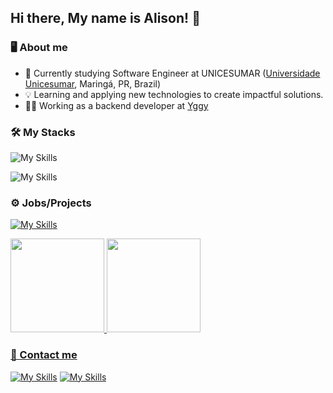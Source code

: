 ## Hi there, My name is Alison! 👋

### 🖥️ About me

- 🎒 Currently studying Software Engineer at UNICESUMAR ([Universidade Unicesumar](https://www.unicesumar.edu.br/home/), Maringá, PR, Brazil)
- 💡 Learning and applying new technologies to create impactful solutions.
- 👨‍💻 Working as a backend developer at [Yggy](https://www.linkedin.com/company/yggybr/about/)

### 🛠 My Stacks
![My Skills](https://skillicons.dev/icons?i=html,css,ts,js,cpp,java,mongodb,mysql,nestjs,laravel,php,vue)

![My Skills](https://skillicons.dev/icons?i=docker,git,gitlab,vscode,idea,figma,postman)

### ⚙ Jobs/Projects
[![My Skills](https://skillicons.dev/icons?i=github)](https://github.com/alison-luiz?tab=repositories)

<div>
<a href="https://github.com/alison-luiz/">
  <img height="150em" src="https://github-readme-stats.vercel.app/api?username=alison-luiz&hide=stars&count_private=true&theme=dracula">
  <img height="150em" src="https://github-readme-stats.vercel.app/api/top-langs/?username=alison-luiz&theme=dracula&layout=compact&count_private=true">
</div>

### 📩 Contact me
[![My Skills](https://skillicons.dev/icons?i=instagram)](https://www.instagram.com/_alisonluiz_/) [![My Skills](https://skillicons.dev/icons?i=linkedin)](https://www.linkedin.com/in/alison-luiz/)
